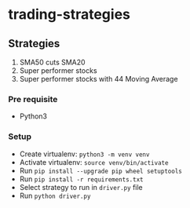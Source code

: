 # trading-strategies


## Strategies
1. SMA50 cuts SMA20
2. Super performer stocks
3. Super performer stocks with 44 Moving Average


### Pre requisite
- Python3

### Setup
- Create virtualenv: `python3 -m venv venv`
- Activate virtualenv: `source venv/bin/activate`
- Run `pip install --upgrade pip wheel setuptools`
- Run `pip install -r requirements.txt`
- Select strategy to run in `driver.py` file
- Run `python driver.py`